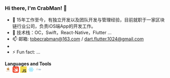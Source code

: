### Hi there, I'm CrabMan! 👋

<!--
**CrabMen/CrabMen** is a ✨ _special_ ✨ repository because its `README.md` (this file) appears on your GitHub profile.
Here are some ideas to get you started:
-->
<!--
Hi, I'm CrabMan, an iOS developer from China.
-->

- 🌱 15年工作至今，有独立开发以及团队开发与管理经验，目前就职于一家区块链行业公司，负责iOS端App的开发工作。
- 🔭 技术栈：OC，Swift，React-Native，Flutter ...
- 📫 邮箱: tobecrabman@163.com / dart.flutter.1024@gmail.com
-
- ⚡ Fun fact: ...

**Languages and Tools**  
<code><img height="20" src="https://raw.githubusercontent.com/github/explore/80688e429a7d4ef2fca1e82350fe8e3517d3494d/topics/objective-c/objective-c.png"></code>
<code><img height="20" src="https://raw.githubusercontent.com/github/explore/80688e429a7d4ef2fca1e82350fe8e3517d3494d/topics/swift/swift.png"></code>
<code><img height="20" src="https://raw.githubusercontent.com/github/explore/80688e429a7d4ef2fca1e82350fe8e3517d3494d/topics/javascript/javascript.png"></code>
<code><img height="20" src="https://raw.githubusercontent.com/github/explore/80688e429a7d4ef2fca1e82350fe8e3517d3494d/topics/react-native/react-native.png"></code>
<code><img height="20" src="https://raw.githubusercontent.com/github/explore/80688e429a7d4ef2fca1e82350fe8e3517d3494d/topics/java/java.png"></code>

